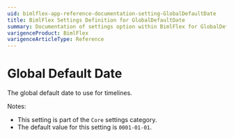 ```yaml
---
uid: bimlflex-app-reference-documentation-setting-GlobalDefaultDate
title: BimlFlex Settings Definition for GlobalDefaultDate
summary: Documentation of settings option within BimlFlex for GlobalDefaultDate
varigenceProduct: BimlFlex
varigenceArticleType: Reference
---
```


# Global Default Date

The global default date to use for timelines.

Notes:
* This setting is part of the `Core` settings category.
 * The default value for this setting is `0001-01-01`.